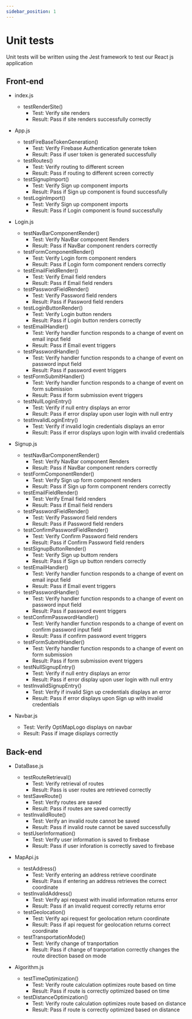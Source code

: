```yaml
---
sidebar_position: 1
---
```

# Unit tests
Unit tests will be written using the Jest framework to test our React js application

## Front-end
- index.js
    - testRenderSite() 
        - Test: Verify site renders  
        - Result: Pass if site renders successfully correctly

- App.js
    - testFireBaseTokenGeneration()
        - Test: Verify Firebase Authentication generate token
        - Result: Pass if user token is generated successfully
    - testRoutes() 
        - Test: Verify routing to different screen 
        - Result: Pass if routing to different screen correctly 
    - testSignupImport()
        - Test: Verify Sign up component imports 
        - Result: Pass if Sign up component is found successfully
    - testLoginImport()
        - Test: Verify Sign up component imports 
        - Result: Pass if Login component is found successfully

- Login.js
    - testNavBarComponentRender()
        - Test: Verify NavBar component Renders 
        - Result: Pass if NavBar component renders correctly 
    - testFormComponentRender()
        - Test: Verify Login form component renders 
        - Result: Pass if Login form component renders correctly 
    - testEmailFieldRender()
        - Test: Verify Email field renders 
        - Result: Pass if Email field renders 
    - testPasswordFieldRender()
        - Test: Verify Password field renders 
        - Result: Pass if Password field renders 
    - testLoginButtonRender()
        - Test: Verify Login button renders
        - Result: Pass if Login button renders correctly
    - testEmailHandler()
        - Test: Verify handler function responds to a change of event on email input field
        - Result: Pass if Email event triggers 
    - testPasswordHandler()
        - Test: Verify handler function responds to a change of event on password input field
        - Result: Pass if password event triggers
    - testFormSubmitHandler()
        - Test: Verify handler function responds to a change of event on form submission
        - Result: Pass if form submission event triggers
    - testNullLoginEntry()
        - Test: Verify if null entry displays an error 
        - Result: Pass if error display upon user login with null entry
    - testInvalidLoginEntry()
        - Test: Verify if invalid login credentials displays an error 
        - Result: Pass if error displays upon login with invalid credentials 

- Signup.js
    - testNavBarComponentRender()
        - Test: Verify NavBar component Renders 
        - Result: Pass if NavBar component renders correctly 
    - testFormComponentRender()
        - Test: Verify Sign up form component renders 
        - Result: Pass if Sign up form component renders correctly 
    - testEmailFieldRender()
        - Test: Verify Email field renders 
        - Result: Pass if Email field renders 
    - testPasswordFieldRender()
        - Test: Verify Password field renders 
        - Result: Pass if Password field renders 
    - testConfirmPasswordFieldRender()
        - Test: Verify Confirm Password field renders 
        - Result: Pass if Confirm Password field renders 
    - testSignupButtonRender()
        - Test: Verify Sign up buttom renders
        - Result: Pass if Sign up button renders correctly
    - testEmailHandler()
        - Test: Verify handler function responds to a change of event on email input field
        - Result: Pass if Email event triggers 
    - testPasswordHandler()
        - Test: Verify handler function responds to a change of event on password input field
        - Result: Pass if password event triggers
    - testConfirmPasswordHandler()
        - Test: Verify handler function responds to a change of event on confirm password input field
        - Result: Pass if confirm password event triggers
    - testFormSubmitHandler()
        - Test: Verify handler function responds to a change of event on form submission
        - Result: Pass if form submission event triggers
    - testNullSignupEntry()
        - Test: Verify if null entry displays an error 
        - Result: Pass if error display upon user login with null entry
    - testInvalidSignupEntry()
        - Test: Verify if invalid Sign up credentials displays an error 
        - Result: Pass if error displays upon Sign up with invalid credentials 

- Navbar.js
    - Test: Verify OptiMapLogo displays on navbar
    - Result: Pass if image displays correctly

## Back-end
- DataBase.js
    - testRouteRetrieval()
        - Test: Verify retrieval of routes 
        - Result: Pass is user routes are retrieved correctly
    - testSaveRoute()        
        - Test: Verify routes are saved 
        - Result: Pass if routes are saved correctly
    - testInvalidRoute() 
        - Test: Verify an invalid route cannot be saved 
        - Result: Pass if invalid route cannot be saved successfully
    - testUserInformation()
        - Test: Verify user information is saved to firebase
        - Result: Pass if user inforation is correctly saved to firebase

- MapApi.js
    - testAddress()
        - Test: Verify entering an address retrieve coordinate
        - Result: Pass if entering an address retrieves the correct coordinate
    - testInvalidAddress()
        - Test: Verify api request with invalid information returns error
        - Result: Pass if an invalid request correctly returns error
    - testGeolocation()
        - Test: Verify api request for geolocation return coordinate
        - Result: Pass if api request for geolocation returns correct coordinate
    - testTransportationMode()
        - Test: Verify change of tranportation 
        - Result: Pass if change of tranportation correctly changes the route direction based on mode

- Algorithm.js
    - testTimeOptimization()
        - Test: Verify route calculation optimizes route based on time
        - Result: Pass if route is correctly optimized based on time
    - testDistanceOptimization()
        - Test: Verify route calculation optimizes route based on distance
        - Result: Pass if route is correctly optimized based on distance